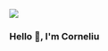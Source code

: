 ![](https://github.com/cornelber/cornelberliba/blob/main/github-temporary-banner.jpg) 

### Hello 👋, I'm Corneliu

